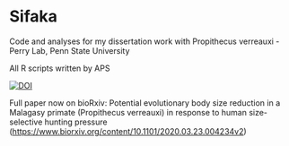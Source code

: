 # Sifaka
Code and analyses for my dissertation work with Propithecus verreauxi - Perry Lab, Penn State University

All R scripts written by APS

[![DOI](https://zenodo.org/badge/243090952.svg)](https://zenodo.org/badge/latestdoi/243090952)

Full paper now on bioRxiv: Potential evolutionary body size reduction in a Malagasy primate (Propithecus verreauxi) in response to human size-selective hunting pressure (https://www.biorxiv.org/content/10.1101/2020.03.23.004234v2)
